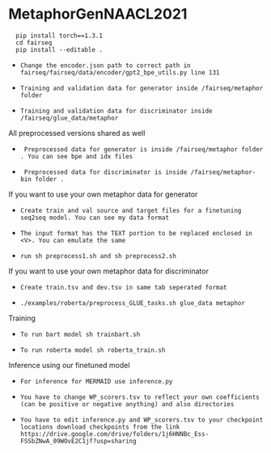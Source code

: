 # MetaphorGenNAACL2021

      pip install torch==1.3.1
      cd fairseq
      pip install --editable .
      
-     Change the encoder.json path to correct path in fairseq/fairseq/data/encoder/gpt2_bpe_utils.py line 131
-     Training and validation data for generator inside /fairseq/metaphor folder
-     Training and validation data for discriminator inside /fairseq/glue_data/metaphor 




All preprocessed versions shared as well
-      Preprocessed data for generator is inside /fairseq/metaphor folder . You can see bpe and idx files
-      Preprocessed data for discriminator is inside /fairseq/metaphor-bin folder .

If you want to use your own metaphor data for generator
-     Create train and val source and target files for a finetuning seq2seq model. You can see my data format
-     The input format has the TEXT portion to be replaced enclosed in <V>. You can emulate the same
-     run sh preprocess1.sh and sh preprocess2.sh


If you want to use your own metaphor data for discriminator
-     Create train.tsv and dev.tsv in same tab seperated format 
-     ./examples/roberta/preprocess_GLUE_tasks.sh glue_data metaphor

Training
-     To run bart model sh trainbart.sh
-     To run roberta model sh roberta_train.sh


Inference using our finetuned model
-     For inference for MERMAID use inference.py
-     You have to change WP_scorers.tsv to reflect your own coefficients (can be positive or negative anything) and also directories 
-     You have to edit inference.py and WP_scorers.tsv to your checkpoint locations download checkpoints from the link https://drive.google.com/drive/folders/1j6HNNBc_Ess-FSSbZNwA_09WOvE2C1jf?usp=sharing


